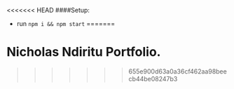 <<<<<<< HEAD
####Setup:
- run ```npm i && npm start```
=======
# Nicholas Ndiritu Portfolio.
>>>>>>> 655e900d63a0a36cf462aa98beecb44be08247b3
